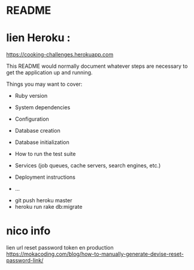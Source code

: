 # README


# lien Heroku :

https://cooking-challenges.herokuapp.com


This README would normally document whatever steps are necessary to get the
application up and running.

Things you may want to cover:

* Ruby version

* System dependencies

* Configuration

* Database creation

* Database initialization

* How to run the test suite

* Services (job queues, cache servers, search engines, etc.)

* Deployment instructions

* ...

- git push heroku master
- heroku run rake db:migrate


# nico info 

lien url reset password token en production
https://mokacoding.com/blog/how-to-manually-generate-devise-reset-password-link/